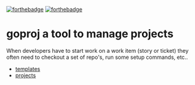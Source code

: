 [![forthebadge](https://forthebadge.com/images/badges/made-with-crayons.svg)](https://forthebadge.com)
[![forthebadge](https://forthebadge.com/images/badges/designed-in-etch-a-sketch.svg)](https://forthebadge.com)

# goproj a tool to manage projects

When developers have to start work on a work item (story or ticket) they often
need to checkout a set of repo's, run some setup commands, etc..


* [templates](template/index.md)
* [projects](project.md)

